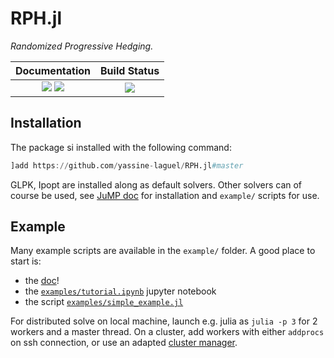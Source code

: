 # RPH.jl

*Randomized Progressive Hedging.*

| **Documentation**                                                               | **Build Status**                                                                                |
|:-------------------------------------------------------------------------------:|:-----------------------------------------------------------------------------------------------:|
| [![](https://img.shields.io/badge/docs-stable-blue.svg)](https://yassine-laguel.github.io/RPH.jl/stable) [![](https://img.shields.io/badge/docs-dev-blue.svg)](https://yassine-laguel.github.io/RPH.jl/dev) | [![](https://api.travis-ci.com/yassine-laguel/RPH.jl.svg?token=aVdshbY2sAXsS8EzvkVr&branch=master)](https://travis-ci.com/yassine-laguel/RPH.jl) |

## Installation

The package si installed with the following command:
```julia
]add https://github.com/yassine-laguel/RPH.jl#master
```
GLPK, Ipopt are installed along as default solvers. Other solvers can of course be used, see [JuMP doc](http://www.juliaopt.org/JuMP.jl/v0.19.0/installation/#Getting-Solvers-1) for installation and `example/` scripts for use.

## Example

Many example scripts are available in the `example/` folder. A good place to start is:
- the [doc](https://yassine-laguel.github.io/RPH.jl/stable)!
- the [`examples/tutorial.ipynb`](https://github.com/yassine-laguel/RPH.jl/blob/master/examples/tutorial.ipynb) jupyter notebook
- the script [`examples/simple_example.jl`](https://github.com/yassine-laguel/RPH.jl/blob/master/examples/tutorial.jl)

For distributed solve on local machine, launch e.g. julia as `julia -p 3` for 2 workers and a master thread. On a cluster, add workers with either `addprocs` on ssh connection, or use an adapted [cluster manager](https://github.com/JuliaParallel/ClusterManagers.jl).
